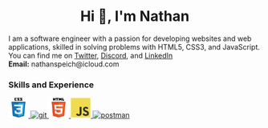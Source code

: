 <h1 align="center">Hi 👋, I'm Nathan</h1>
I am a software engineer with a passion for developing websites and web applications, skilled in solving problems with HTML5, CSS3, and JavaScript. 
</br>
You can find me on <a href="https://twitter.com/nathanspeich" target="_blank">Twitter</a>, <a href="https://discord.com/channels/NathanS#5842" target="_blank">Discord</a>, and <a href="https://www.linkedin.com/in/nathan-speich-732601191" target="_blank">LinkedIn</a>
</br>
<strong>Email:</strong> nathanspeich@icloud.com

<h3 align="left">Skills and Experience</h3>
<p align="left"> <a href="https://www.w3.org/TR/2001/WD-css3-roadmap-20010523/" target="_blank" rel="noreferrer"> <img src="https://raw.githubusercontent.com/devicons/devicon/master/icons/css3/css3-original-wordmark.svg" alt="css3" width="40" height="40"/> </a> <a href="https://git-scm.com/" target="_blank" rel="noreferrer"> <img src="https://www.vectorlogo.zone/logos/git-scm/git-scm-icon.svg" alt="git" width="40" height="40"/> </a> <a href="https://www.w3.org/html/" target="_blank" rel="noreferrer"> <img src="https://raw.githubusercontent.com/devicons/devicon/master/icons/html5/html5-original-wordmark.svg" alt="html5" width="40" height="40"/> </a> <a href="https://developer.mozilla.org/en-US/docs/Web/JavaScript" target="_blank" rel="noreferrer"> <img src="https://raw.githubusercontent.com/devicons/devicon/master/icons/javascript/javascript-original.svg" alt="javascript" width="40" height="40"/> </a> <a href="https://postman.com" target="_blank" rel="noreferrer"> <img src="https://www.vectorlogo.zone/logos/getpostman/getpostman-icon.svg" alt="postman" width="40" height="40"/> </a> </p>
